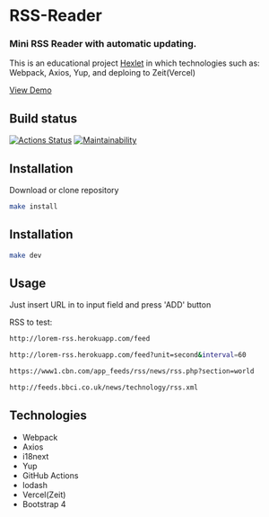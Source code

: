 # RSS-Reader

### Mini RSS Reader with automatic updating.

This is an educational project [Hexlet](https://ru.hexlet.io/pages/about?utm_source=github&utm_medium=link&utm_campaign=webpack-package) in which technologies such as: Webpack, Axios, Yup, and deploing to Zeit(Vercel)

[View Demo](https://rss-reader.voitd.now.sh)

## Build status

[![Actions Status](https://github.com/voitd/frontend-project-lvl3/workflows/rss-reader-ci/badge.svg)](https://github.com/voitd/frontend-project-lvl3/actions?query=workflow%3A"rss-reader-ci")
[![Maintainability](https://api.codeclimate.com/v1/badges/694b56fbf05eab3f9a58/maintainability)](https://codeclimate.com/github/voitd/frontend-project-lvl3/maintainability)

## Installation

Download or clone repository

```bash
make install
```

## Installation

```bash
make dev
```

## Usage

Just insert URL in to input field and press 'ADD' button

RSS to test:

```bash
http://lorem-rss.herokuapp.com/feed

http://lorem-rss.herokuapp.com/feed?unit=second&interval=60

https://www1.cbn.com/app_feeds/rss/news/rss.php?section=world

http://feeds.bbci.co.uk/news/technology/rss.xml
```

## Technologies

- Webpack
- Axios
- i18next
- Yup
- GitHub Actions
- lodash
- Vercel(Zeit)
- Bootstrap 4

<!-- ## Contributing

Pull requests are welcome. For major changes, please open an issue first to discuss what you would like to change.

Please make sure to update tests as appropriate.

## License

[MIT](https://choosealicense.com/licenses/mit/) -->
